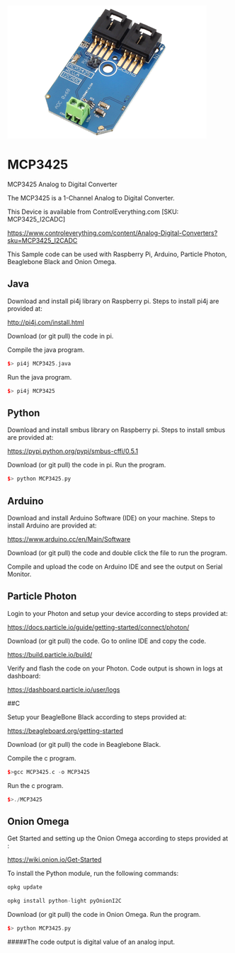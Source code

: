 [![MCP3425](MCP3425_I2CADC.png)](https://www.controleverything.com/content/Analog-Digital-Converters?sku=MCP3425_I2CADC)
# MCP3425
MCP3425 Analog to Digital Converter

The MCP3425 is a 1-Channel Analog to Digital Converter.

This Device is available from ControlEverything.com [SKU: MCP3425_I2CADC]

https://www.controleverything.com/content/Analog-Digital-Converters?sku=MCP3425_I2CADC

This Sample code can be used with Raspberry Pi, Arduino, Particle Photon, Beaglebone Black and Onion Omega.

## Java
Download and install pi4j library on Raspberry pi. Steps to install pi4j are provided at:

http://pi4j.com/install.html

Download (or git pull) the code in pi.

Compile the java program.
```cpp
$> pi4j MCP3425.java
```

Run the java program.
```cpp
$> pi4j MCP3425
```

## Python
Download and install smbus library on Raspberry pi. Steps to install smbus are provided at:

https://pypi.python.org/pypi/smbus-cffi/0.5.1

Download (or git pull) the code in pi. Run the program.

```cpp
$> python MCP3425.py
```

## Arduino
Download and install Arduino Software (IDE) on your machine. Steps to install Arduino are provided at:

https://www.arduino.cc/en/Main/Software

Download (or git pull) the code and double click the file to run the program.

Compile and upload the code on Arduino IDE and see the output on Serial Monitor.


## Particle Photon

Login to your Photon and setup your device according to steps provided at:

https://docs.particle.io/guide/getting-started/connect/photon/

Download (or git pull) the code. Go to online IDE and copy the code.

https://build.particle.io/build/

Verify and flash the code on your Photon. Code output is shown in logs at dashboard:

https://dashboard.particle.io/user/logs


##C

Setup your BeagleBone Black according to steps provided at:

https://beagleboard.org/getting-started

Download (or git pull) the code in Beaglebone Black.

Compile the c program.
```cpp
$>gcc MCP3425.c -o MCP3425
```
Run the c program.
```cpp
$>./MCP3425
```

## Onion Omega

Get Started and setting up the Onion Omega according to steps provided at :

https://wiki.onion.io/Get-Started

To install the Python module, run the following commands:
```cpp
opkg update
```
```cpp
opkg install python-light pyOnionI2C
```

Download (or git pull) the code in Onion Omega. Run the program.

```cpp
$> python MCP3425.py
```

#####The code output is digital value of an analog input.
